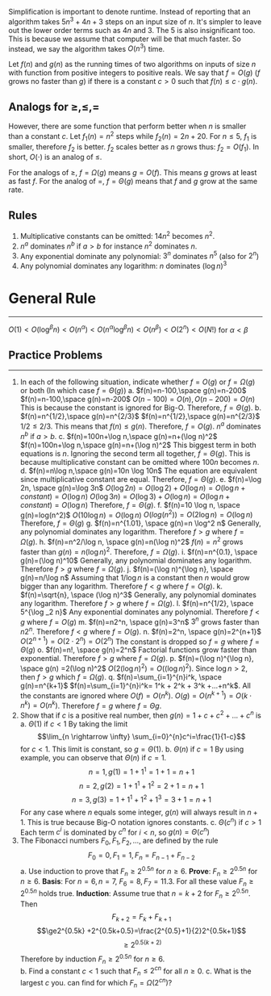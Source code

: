 Simplification is important to denote runtime. Instead of reporting that an algorithm takes $5n^3+4n+3$ steps on an input size of $n$. It's simpler to leave out the lower order terms such as $4n$ and $3$. The 5 is also insignificant too. This is because we assume that computer will be that much faster. So instead, we say the algorithm takes $O(n^3)$ time. 

Let $f(n)$ and $g(n)$ as the running times of two algorithms on inputs of size $n$ with function from positive integers to positive reals. We say that $f=O(g)$ ($f$ grows no faster than $g$) if there is a constant $c>0$ such that $f(n)\le c\cdot g(n)$.

## Analogs for $\ge, \le, =$
However, there are some function that perform better when $n$ is smaller than a constant $c$. Let $f_1(n)=n^2$ steps while $f_2(n)=2n+20$. For $n \le 5$, $f_1$ is smaller, therefore $f_2$ is better. $f_2$ scales better as $n$ grows thus: $f_2 = O(f_1)$. In short, $O(\cdot)$ is an analog of $\le$. 

For the analogs of $\ge$, $f=\Omega (g)$ means $g=O(f)$. This means $g$ grows at least as fast $f$.  For the analog of $=$, $f=\Theta (g)$ means that $f$ and $g$ grow at the same rate.

## Rules
1. Multiplicative constants can be omitted: $14n^2$ becomes $n^2$.
2. $n^a$ dominates $n^b$ if $a>b$ for instance $n^2$ dominates $n$. 
3. Any exponential dominate any polynomial: $3^n$ dominates $n^5$ (also for $2^n$)
4. Any polynomial dominates any logarithm: $n$ dominates $(\log n)^3$ 

# General Rule
___
$O(1)<O(\log^\beta n)<O(n^{\alpha})<O(n^{\alpha}\log^\beta n)<O(n^{\beta})<O(2^n)<O(N!)$ for $\alpha < \beta$

## Practice Problems
____
1. In each of the following situation, indicate whether $f=O(g)$ or $f=\Omega(g)$ or both (In which case $f=\Theta(g)$)
	a. $f(n)=n-100,\space g(n)=n-200$
		$f(n)=n-100,\space g(n)=n-200$
		$O(n-100)=O(n), O(n-200)=O(n)$ This is because the constant is ignored for Big-O. 
		Therefore, $f=\Theta(g)$.
	b. $f(n)=n^{1/2},\space g(n)=n^{2/3}$ 
		$f(n)=n^{1/2},\space g(n)=n^{2/3}$ 
		$1/2 \le 2/3$. This means that $f(n) \le g(n)$. Therefore, $f=O(g)$. $n^a$ dominates $n^b$ if $a>b$. 
	c. $f(n)=100n+\log n,\space g(n)=n+(\log n)^2$
		$f(n)=100n+\log n,\space g(n)=n+(\log n)^2$
		This biggest term in both equations is $n$. Ignoring the second term all together, $f=\Theta(g)$. This is because multiplicative constant can be omitted where $100n$ becomes $n$. 
	d. $f(n)=n\log n,\space g(n)=10n \log 10n$
		The equation are equivalent since multiplicative constant are equal. Therefore, $f=\Theta(g)$. 
	e. $f(n)=\log 2n, \space g(n)=\log 3n$
		$O(\log 2n)=O(\log 2)+O(\log n)=O(\log n + constant)=O(\log n)$ 
		$O(\log 3n)=O(\log 3)+O(\log n)=O(\log n + constant)=O(\log n)$ 
		Therefore, $f=\Theta(g)$.
	f. $f(n)=10 \log n, \space g(n)=log(n^2)$ 
		$O(10\log n) =O(\log n)$
		$O(log(n^2))=O(2\log n)=O(\log n)$
		Therefore, $f=\Theta(g)$ 
	g. $f(n)=n^{1.01}, \space g(n)=n \log^2 n$ 
		Generally, any polynomial dominates any logarithm. Therefore $f>g$ where $f=\Omega (g)$.
	h. $f(n)=n^2/\log n, \space g(n)=n(\log n)^2$ 
		$f(n)= n^2$ grows faster than $g(n)=n(\log n)^2$. Therefore, $f=\Omega (g)$.
	i. $f(n)=n^{0.1}, \space g(n)=(\log n)^10$
		Generally, any polynomial dominates any logarithm. Therefore $f>g$ where $f=\Omega (g)$.
	j. $f(n)=(\log n)^{\log n}, \space g(n)=n/\log n$
		Assuming that $1/ \log n$ is a constant then $n$ would grow bigger than any logarithm. Therefore $f<g$ where $f=O(g)$.
	k. $f(n)=\sqrt{n}, \space (\log n)^3$
		Generally, any polynomial dominates any logarithm. Therefore $f>g$ where $f=\Omega (g)$.
	l. $f(n)=n^{1/2}, \space 5^{\log _2 n}$ 
		Any exponential dominates any polynomial. Therefore $f<g$ where $f=O(g)$ 
	m. $f(n)=n2^n, \space g(n)=3^n$
		$3^n$ grows faster than $n2^n$. Therefore $f<g$ where $f=O(g)$. 
	n. $f(n)=2^n, \space g(n)=2^{n+1}$
		$O(2^{n+1})=O(2 \cdot 2^n)=O(2^n)$ The constant is dropped so $f=g$ where $f=\Theta (g)$ 
	o. $f(n)=n!, \space g(n)=2^n$ 
		Factorial functions grow faster than exponential. Therefore $f>g$ where $f=\Omega (g)$.
	p. $f(n)=(\log n)^{\log n}, \space g(n) =2(\log n)^2$
		$O(2(\log n)^2)=O((\log n)^2)$. Since $\log n>2$,  then $f>g$ which $f = \Omega (g)$.
	q. $f(n)=\sum_{i=1}^{n}i^k, \space g(n)=n^{k+1}$ 
		$f(n)=\sum_{i=1}^{n}i^k= 1^k + 2^k + 3^k +...+n^k$. All the constants are ignored where $O(f)=O(n^k)$.
		$O(g)=O(n^{k+1})=O(k\cdot n^k)=O(n^k)$. 
		Therefore $f=g$ where $f=\Theta g$.
2. Show that if $c$ is a positive real number, then $g(n)=1+c+c^2+...+c^n$ is 
	a. $\Theta(1)$ if $c<1$
		By taking the limit $$\lim_{n \rightarrow \infty} \sum_{i=0}^{n}c^i=\frac{1}{1-c}$$ for $c<1$. This limit is constant, so $g=\Theta(1)$.
	b. $\Theta(n)$ if $c=1$ 
		By using example, you can observe that $\Theta(n)$ if $c=1$. 
		$$n=1, g(1)=1+1^1=1+1=n+1$$
		$$n=2, g(2)=1+1^1+1^2=2+1=n+1$$
		$$n=3, g(3)=1+1^1+1^2+1^3=3+1=n+1$$
		For any case where $n$ equals some integer, $g(n)$ will always result in $n+1$. This is true because Big-O notation ignores constants. 
	c. $\Theta (c^n)$ if $c>1$
		Each term $c^i$ is dominated by $c^n$ for $i<n$, so $g(n)=\Theta(c^n)$
3. The Fibonacci numbers $F_0,F_1,F_2,...,$ are defined by the rule 
   $$F_0=0,F_1=1, F_n=F_{n-1}+F_{n-2}$$
	a. Use induction to prove that $F_n \ge 2^{0.5n}$ for $n\ge6$.
		**Prove**:  $F_n \ge 2^{0.5n}$ for $n\ge6$.
		**Basis**: For $n=6, n=7$, $F_6=8, F_7=11.3$. For all these value $F_n \ge 2^{0.5n}$ holds true.
		**Induction**: Assume true that $n=k+2$ for $F_n\ge2^{0.5n}$. Then
		$$F_{k+2}=F_k+F_{k+1}$$
		$$\ge2^{0.5k} +2^{0.5k+0.5}=\frac{2^{0.5}+1}{2}2^{0.5k+1}$$
		$$\ge2^{0.5(k+2)}$$
		Therefore by induction $F_n\ge 2^{0.5n}$ for $n\ge6$. 		
	b. Find a constant $c<1$ such that $F_n \le 2^{cn}$ for all $n\ge0$. 
	c. What is the largest $c$ you. can find for which $F_n=\Omega (2^{cn})$?
	   